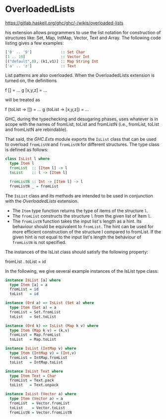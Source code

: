# OverloadedLists

https://gitlab.haskell.org/ghc/ghc/-/wikis/overloaded-lists

his extension allows programmers to use the list notation for construction of
structures like: Set, Map, IntMap, Vector, Text
and Array. The following code listing gives a few examples:

```hs
['0' .. '9']             :: Set Char
[1 .. 10]                :: Vector Int
[("default",0), (k1,v1)] :: Map String Int
['a' .. 'z']             :: Text
```

List patterns are also overloaded. When the OverloadedLists extension is turned on, the
definitions

f [] = ...
g [x,y,z] = ...

will be treated as

f (toList -> []) = ...
g (toList -> [x,y,z]) = ...


GHC, during the typechecking and desugaring phases, uses whatever is in scope
with the names of fromList, toList and fromListN (i.e., fromList, toList and
fromListN are rebindable).


That said, the *GHC.Exts* module exports the `IsList` class that can be used to overload `fromListN` and `fromListN` for different structures. The type class is defined as follows:

```hs
class IsList l where
  type Item l
  fromList  :: [Item l] -> l
  toList    :: l -> [Item l]

  fromListN :: Int -> [Item l] -> l
  fromListN _ = fromList
```

The `IsList` class and its methods are intended to be used in conjunction with the *OverloadedLists* extension.

- The `Item` type function returns the type of items of the structure `l`.
- The `fromList` constructs the structure `l` from the given list of Item `l`.
- The `fromListN` function takes the input list's length as a hint. Its behaviour should be equivalent to `fromList`. The hint can be used for more efficient construction of the structure l compared to fromList. If the given hint is not equal to the input list's length the behaviour of `fromListN` is not specified.

The instances of the IsList class should satisfy the following property:

fromList . toList = id

In the following, we give several example instances of the IsList type class:

```hs
instance IsList [a] where
  type Item [a] = a
  fromList = id
  toList   = id

instance (Ord a) => IsList (Set a) where
  type Item (Set a) = a
  fromList = Set.fromList
  toList   = Set.toList

instance (Ord k) => IsList (Map k v) where
  type Item (Map k v) = (k,v)
  fromList = Map.fromList
  toList   = Map.toList

instance IsList (IntMap v) where
  type Item (IntMap v) = (Int,v)
  fromList = IntMap.fromList
  toList   = IntMap.toList

instance IsList Text where
  type Item Text = Char
  fromList = Text.pack
  toList   = Text.unpack

instance IsList (Vector a) where
  type Item (Vector a) = a
  fromList  = Vector.fromList
  toList    = Vector.toList
  fromListN = Vector.fromListN
```
